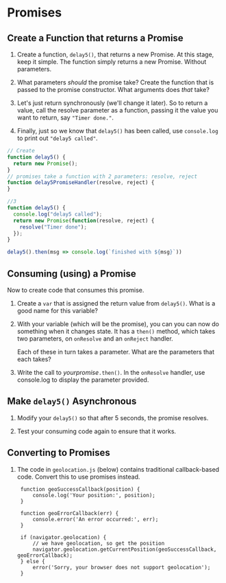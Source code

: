 # Promises

## Create a Function that returns a Promise

1. Create a function, `delay5()`, that returns a new Promise.
   At this stage, keep it simple. The function simply returns
   a new Promise. Without parameters.

1. What parameters _should_ the promise take?
   Create the function that is passed to the promise constructor.
   What arguments does _that_ take?

1. Let's just return synchronously (we'll change it later).
   So to return a value, call the resolve parameter as
   a function, passing it the value you want to return,
   say `"Timer done."`.

1. Finally, just so we know that `delay5()` has been called,
   use `console.log` to print out `"delay5 called"`.

```javascript
// Create
function delay5() {
  return new Promise();
}
// promises take a function with 2 parameters: resolve, reject
function delay5PromiseHandler(resolve, reject) {
}

//3
function delay5() {
  console.log("delay5 called");
  return new Promise(function(resolve, reject) {
    resolve("Timer done");
  });
}

delay5().then(msg => console.log(`finished with ${msg}`))
```

## Consuming (using) a Promise

Now to create code that consumes this promise.

1. Create a `var` that is assigned the return value from `delay5()`.
   What is a good name for this variable?

1. With your variable (which will be the promise),
   you can you can now do something when it changes state.
   It has a `then()` method, which takes two parameters,
   on `onResolve` and an `onReject` handler.

   Each of these in turn takes a parameter.
   What are the parameters that each takes?

1. Write the call to _yourpromise_`.then()`.
   In the `onResolve` handler, use console.log to display
   the parameter provided.

## Make `delay5()` Asynchronous

1. Modify your `delay5()` so that after 5 seconds,
   the promise resolves.

1. Test your consuming code again to ensure that it works.


## Converting to Promises

1. The code in `geolocation.js` (below) contains traditional
   callback-based code. Convert this to use promises instead.

        function geoSuccessCallback(position) {
        	console.log('Your position:', position);
        }

        function geoErrorCallback(err) {
	        console.error('An error occurred:', err);
        }

        if (navigator.geolocation) {
	        // we have geolocation, so get the position
	        navigator.geolocation.getCurrentPosition(geoSuccessCallback, geoErrorCallback);
        } else {
	        error('Sorry, your browser does not support geolocation');
        }
